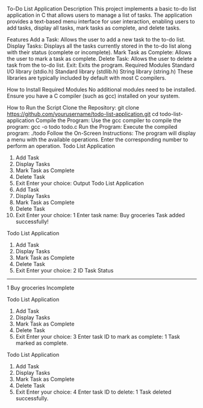 To-Do List Application
Description
This project implements a basic to-do list application in C that allows users to manage a list of tasks. The application provides a text-based menu interface for user interaction, enabling users to add tasks, display all tasks, mark tasks as complete, and delete tasks.

Features
Add a Task: Allows the user to add a new task to the to-do list.
Display Tasks: Displays all the tasks currently stored in the to-do list along with their status (complete or incomplete).
Mark Task as Complete: Allows the user to mark a task as complete.
Delete Task: Allows the user to delete a task from the to-do list.
Exit: Exits the program.
Required Modules
Standard I/O library (stdio.h)
Standard library (stdlib.h)
String library (string.h)
These libraries are typically included by default with most C compilers.

How to Install Required Modules
No additional modules need to be installed. Ensure you have a C compiler (such as gcc) installed on your system.

How to Run the Script
Clone the Repository:
   git clone https://github.com/yourusername/todo-list-application.git
   cd todo-list-application
Compile the Program: Use the gcc compiler to compile the program:
gcc -o todo todo.c
Run the Program: Execute the compiled program:
./todo
Follow the On-Screen Instructions: The program will display a menu with the available operations. Enter the corresponding number to perform an operation.
Todo List Application
1. Add Task
2. Display Tasks
3. Mark Task as Complete
4. Delete Task
5. Exit
Enter your choice: 
Output
Todo List Application
1. Add Task
2. Display Tasks
3. Mark Task as Complete
4. Delete Task
5. Exit
Enter your choice: 1
Enter task name: Buy groceries
Task added successfully!

Todo List Application
1. Add Task
2. Display Tasks
3. Mark Task as Complete
4. Delete Task
5. Exit
Enter your choice: 2
ID	Task		Status
-------------------------------------------------
1	Buy groceries	Incomplete

Todo List Application
1. Add Task
2. Display Tasks
3. Mark Task as Complete
4. Delete Task
5. Exit
Enter your choice: 3
Enter task ID to mark as complete: 1
Task marked as complete.

Todo List Application
1. Add Task
2. Display Tasks
3. Mark Task as Complete
4. Delete Task
5. Exit
Enter your choice: 4
Enter task ID to delete: 1
Task deleted successfully.